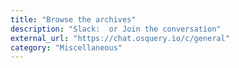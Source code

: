 ```yaml
---
title: "Browse the archives"
description: "Slack:  or Join the conversation"
external_url: "https://chat.osquery.io/c/general"
category: "Miscellaneous"
---
```

